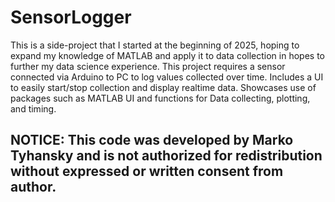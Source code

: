 # SensorLogger
This is a side-project that I started at the beginning of 2025, hoping to expand my knowledge of MATLAB and apply it to data collection in hopes to further my data science experience. This project requires a sensor connected via Arduino to PC to log values collected over time. Includes a UI to easily start/stop collection and display realtime data. Showcases use of packages such as MATLAB UI and functions for Data collecting, plotting, and timing.
## NOTICE: This code was developed by Marko Tyhansky and is not authorized for redistribution without expressed or written consent from author.

